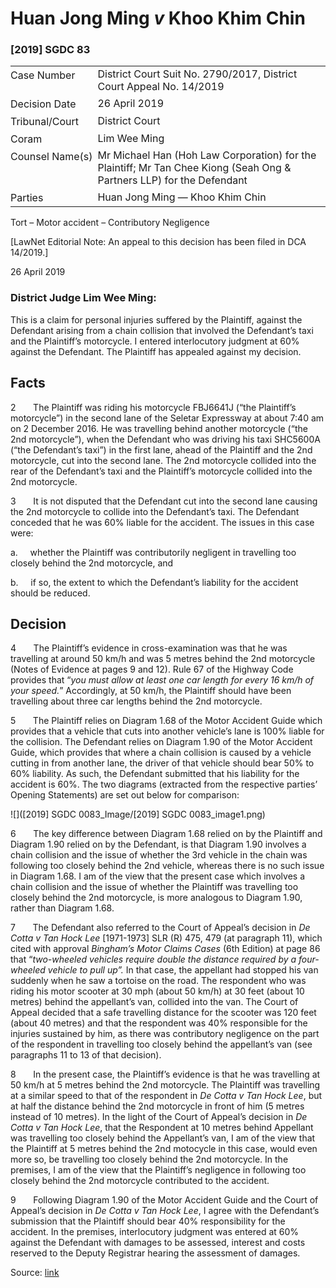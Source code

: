 <style>.footnotes::before { content: "Footnotes:"; }</style>
# Huan Jong Ming _v_ Khoo Khim Chin  

### \[2019\] SGDC 83

<table id="info-table"><tbody><tr class="info-row"><td class="txt-label" style="padding: 4px 0px; white-space: nowrap" valign="top">Case Number</td><td class="txt-body">District Court Suit No. 2790/2017, District Court Appeal No. 14/2019</td></tr><tr class="info-row"><td class="txt-label" style="padding: 4px 0px; white-space: nowrap" valign="top">Decision Date</td><td class="txt-body">26 April 2019</td></tr><tr class="info-row"><td class="txt-label" style="padding: 4px 0px; white-space: nowrap" valign="top">Tribunal/Court</td><td class="txt-body">District Court</td></tr><tr class="info-row"><td class="txt-label" style="padding: 4px 0px; white-space: nowrap" valign="top">Coram</td><td class="txt-body">Lim Wee Ming</td></tr><tr class="info-row"><td class="txt-label" style="padding: 4px 0px; white-space: nowrap" valign="top">Counsel Name(s)</td><td class="txt-body">Mr Michael Han (Hoh Law Corporation) for the Plaintiff; Mr Tan Chee Kiong (Seah Ong &amp; Partners LLP) for the Defendant</td></tr><tr class="info-row"><td class="txt-label" style="padding: 4px 0px; white-space: nowrap" valign="top">Parties</td><td class="txt-body">Huan Jong Ming — Khoo Khim Chin</td></tr></tbody></table>

Tort – Motor accident – Contributory Negligence

\[LawNet Editorial Note: An appeal to this decision has been filed in DCA 14/2019.\]

26 April 2019

### District Judge Lim Wee Ming:

This is a claim for personal injuries suffered by the Plaintiff, against the Defendant arising from a chain collision that involved the Defendant’s taxi and the Plaintiff’s motorcycle. I entered interlocutory judgment at 60% against the Defendant. The Plaintiff has appealed against my decision.

## Facts

2       The Plaintiff was riding his motorcycle FBJ6641J (“the Plaintiff’s motorcycle”) in the second lane of the Seletar Expressway at about 7:40 am on 2 December 2016. He was travelling behind another motorcycle (“the 2nd motorcycle”), when the Defendant who was driving his taxi SHC5600A (“the Defendant’s taxi”) in the first lane, ahead of the Plaintiff and the 2nd motorcycle, cut into the second lane. The 2nd motorcycle collided into the rear of the Defendant’s taxi and the Plaintiff’s motorcycle collided into the 2nd motorcycle.

3       It is not disputed that the Defendant cut into the second lane causing the 2nd motorcycle to collide into the Defendant’s taxi. The Defendant conceded that he was 60% liable for the accident. The issues in this case were:

a.     whether the Plaintiff was contributorily negligent in travelling too closely behind the 2nd motorcycle, and

b.     if so, the extent to which the Defendant’s liability for the accident should be reduced.

## Decision

4       The Plaintiff’s evidence in cross-examination was that he was travelling at around 50 km/h and was 5 metres behind the 2nd motorcycle (Notes of Evidence at pages 9 and 12). Rule 67 of the Highway Code provides that “_you must allow at least one car length for every 16 km/h of your speed._” Accordingly, at 50 km/h, the Plaintiff should have been travelling about three car lengths behind the 2nd motorcycle.

5       The Plaintiff relies on Diagram 1.68 of the Motor Accident Guide which provides that a vehicle that cuts into another vehicle’s lane is 100% liable for the collision. The Defendant relies on Diagram 1.90 of the Motor Accident Guide, which provides that where a chain collision is caused by a vehicle cutting in from another lane, the driver of that vehicle should bear 50% to 60% liability. As such, the Defendant submitted that his liability for the accident is 60%. The two diagrams (extracted from the respective parties’ Opening Statements) are set out below for comparison:

![]([2019] SGDC 0083_Image/[2019] SGDC 0083_image1.png)

6       The key difference between Diagram 1.68 relied on by the Plaintiff and Diagram 1.90 relied on by the Defendant, is that Diagram 1.90 involves a chain collision and the issue of whether the 3rd vehicle in the chain was following too closely behind the 2nd vehicle, whereas there is no such issue in Diagram 1.68. I am of the view that the present case which involves a chain collision and the issue of whether the Plaintiff was travelling too closely behind the 2nd motorcycle, is more analogous to Diagram 1.90, rather than Diagram 1.68.

7       The Defendant also referred to the Court of Appeal’s decision in _De Cotta v Tan Hock Lee_ \[1971-1973\] SLR (R) 475, 479 (at paragraph 11), which cited with approval _Bingham’s Motor Claims Cases_ (6th Edition) at page 86 that “_two-wheeled vehicles require double the distance required by a four-wheeled vehicle to pull up”._ In that case, the appellant had stopped his van suddenly when he saw a tortoise on the road. The respondent who was riding his motor scooter at 30 mph (about 50 km/h) at 30 feet (about 10 metres) behind the appellant’s van, collided into the van. The Court of Appeal decided that a safe travelling distance for the scooter was 120 feet (about 40 metres) and that the respondent was 40% responsible for the injuries sustained by him, as there was contributory negligence on the part of the respondent in travelling too closely behind the appellant’s van (see paragraphs 11 to 13 of that decision).

8       In the present case, the Plaintiff’s evidence is that he was travelling at 50 km/h at 5 metres behind the 2nd motorcycle. The Plaintiff was travelling at a similar speed to that of the respondent in _De Cotta v Tan Hock Lee_, but at half the distance behind the 2nd motorcycle in front of him (5 metres instead of 10 metres). In the light of the Court of Appeal’s decision in _De Cotta v Tan Hock Lee_, that the Respondent at 10 metres behind Appellant was travelling too closely behind the Appellant’s van, I am of the view that the Plaintiff at 5 metres behind the 2nd motocycle in this case, would even more so, be travelling too closely behind the 2nd motorcycle. In the premises, I am of the view that the Plaintiff’s negligence in following too closely behind the 2nd motorcycle contributed to the accident.

9       Following Diagram 1.90 of the Motor Accident Guide and the Court of Appeal’s decision in _De Cotta v Tan Hock Lee_, I agree with the Defendant’s submission that the Plaintiff should bear 40% responsibility for the accident. In the premises, interlocutory judgment was entered at 60% against the Defendant with damages to be assessed, interest and costs reserved to the Deputy Registrar hearing the assessment of damages.


Source: [link](https://www.lawnet.sg:443/lawnet/web/lawnet/free-resources?p_p_id=freeresources_WAR_lawnet3baseportlet&p_p_lifecycle=1&p_p_state=normal&p_p_mode=view&_freeresources_WAR_lawnet3baseportlet_action=openContentPage&_freeresources_WAR_lawnet3baseportlet_docId=%2FJudgment%2F23133-SSP.xml)